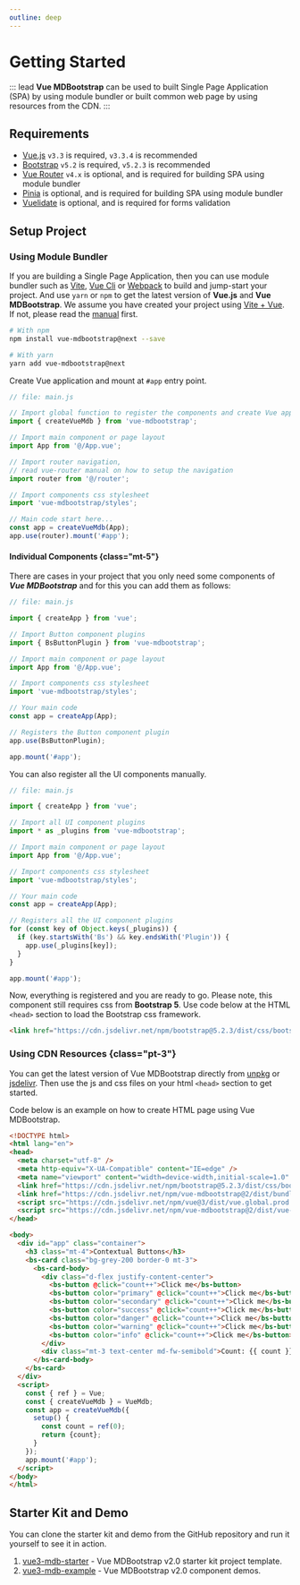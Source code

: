```yaml
---
outline: deep
---
```



# Getting Started 

::: lead
**Vue MDBootstrap** can be used to built Single Page Application (SPA) by using module 
bundler or built common web page by using resources from the CDN.
:::


## Requirements
 
<div class="pt-2"></div>

- [Vue.js](https://vuejs.org) `v3.3` is required, `v3.3.4` is recommended
- [Bootstrap](https://getbootstrap.com) `v5.2` is required, `v5.2.3` is recommended
- [Vue Router](https://router.vuejs.org/) `v4.x` is optional, and is required for building SPA using module bundler 
- [Pinia](https://pinia.vuejs.org/) is optional, and is required for building SPA using module bundler 
- [Vuelidate](https://vuelidate-next.netlify.app/) is optional, and is required for forms validation 


## Setup Project

### Using Module Bundler

If you are building a Single Page Application, then you can use module bundler such as 
[Vite](https://vitejs.dev/), [Vue Cli](https://cli.vuejs.org/) or [Webpack](https://webpack.js.org/) 
to build and jump-start your project. And use `yarn` or `npm` to get the latest version of **Vue.js** 
and **Vue MDBootstrap**. We assume you have created your project using 
[Vite + Vue](https://vuejs.org/guide/quick-start.html#creating-a-vue-application). 
If not, please read the 
[manual](https://vuejs.org/guide/quick-start.html#creating-a-vue-application) first.


```bash
# With npm
npm install vue-mdbootstrap@next --save

# With yarn
yarn add vue-mdbootstrap@next
```

Create Vue application and mount at `#app` entry point.

```js
// file: main.js

// Import global function to register the components and create Vue application
import { createVueMdb } from 'vue-mdbootstrap';

// Import main component or page layout
import App from '@/App.vue';

// Import router navigation, 
// read vue-router manual on how to setup the navigation
import router from '@/router'; 

// Import components css stylesheet 
import 'vue-mdbootstrap/styles';

// Main code start here...
const app = createVueMdb(App);
app.use(router).mount('#app');
```

#### Individual Components {class="mt-5"}

There are cases in your project that you only need some components of ***Vue MDBootstrap*** 
and for this you can add them as follows:

```js
// file: main.js

import { createApp } from 'vue';

// Import Button component plugins
import { BsButtonPlugin } from 'vue-mdbootstrap';

// Import main component or page layout
import App from '@/App.vue';

// Import components css stylesheet 
import 'vue-mdbootstrap/styles';

// Your main code
const app = createApp(App);

// Registers the Button component plugin
app.use(BsButtonPlugin);

app.mount('#app');
```

You can also register all the UI components manually.

```js
// file: main.js

import { createApp } from 'vue';

// Import all UI component plugins
import * as _plugins from 'vue-mdbootstrap';

// Import main component or page layout
import App from '@/App.vue';

// Import components css stylesheet 
import 'vue-mdbootstrap/styles';

// Your main code
const app = createApp(App);

// Registers all the UI component plugins
for (const key of Object.keys(_plugins)) {
  if (key.startsWith('Bs') && key.endsWith('Plugin')) {
    app.use(_plugins[key]);
  }
}

app.mount('#app');
```

Now, everything is registered and you are ready to go. Please note, 
this component still requires css from **Bootstrap 5**. 
Use code below at the HTML `<head>` section to load the Bootstrap css framework.

```html
<link href="https://cdn.jsdelivr.net/npm/bootstrap@5.2.3/dist/css/bootstrap.min.css" rel="stylesheet" crossorigin="anonymous"/>
```


### Using CDN Resources {class="pt-3"}

You can get the latest version of Vue MDBootstrap directly from 
[unpkg](https://unpkg.com/) or [jsdelivr](https://www.jsdelivr.com/package/npm/vue-mdbootstrap).
Then use the js and css files on your html `<head>` section to get started. 

Code below is an example on how to create HTML page using Vue MDBootstrap.

```html
<!DOCTYPE html>
<html lang="en">
<head>
  <meta charset="utf-8" />
  <meta http-equiv="X-UA-Compatible" content="IE=edge" />
  <meta name="viewport" content="width=device-width,initial-scale=1.0" />
  <link href="https://cdn.jsdelivr.net/npm/bootstrap@5.2.3/dist/css/bootstrap.min.css" rel="stylesheet" crossorigin="anonymous"/>
  <link href="https://cdn.jsdelivr.net/npm/vue-mdbootstrap@2/dist/bundle.min.css" rel="stylesheet" crossorigin="anonymous">
  <script src="https://cdn.jsdelivr.net/npm/vue@3/dist/vue.global.prod.js" crossorigin="anonymous"></script>
  <script src="https://cdn.jsdelivr.net/npm/vue-mdbootstrap@2/dist/vue-mdb.umd.min.js" crossorigin="anonymous"></script>
</head>

<body>
  <div id="app" class="container">
    <h3 class="mt-4">Contextual Buttons</h3>
    <bs-card class="bg-grey-200 border-0 mt-3">
      <bs-card-body>
        <div class="d-flex justify-content-center">
          <bs-button @click="count++">Click me</bs-button>
          <bs-button color="primary" @click="count++">Click me</bs-button>
          <bs-button color="secondary" @click="count++">Click me</bs-button>
          <bs-button color="success" @click="count++">Click me</bs-button>
          <bs-button color="danger" @click="count++">Click me</bs-button>
          <bs-button color="warning" @click="count++">Click me</bs-button>
          <bs-button color="info" @click="count++">Click me</bs-button>
        </div>
        <div class="mt-3 text-center md-fw-semibold">Count: {{ count }}</div>
      </bs-card-body>
    </bs-card>
  </div>
  <script>
    const { ref } = Vue;
    const { createVueMdb } = VueMdb;
    const app = createVueMdb({
      setup() {
        const count = ref(0);
        return {count};
      }
    });
    app.mount('#app');
  </script>
</body>
</html>  
```

## Starter Kit and Demo

You can clone the starter kit and demo from the GitHub repository and run it yourself to see it in action.

1. [vue3-mdb-starter](https://github.com/ahmadfajar/vue3-mdb-starter) - Vue MDBootstrap v2.0 
   starter kit project template.
2. [vue3-mdb-example](https://github.com/ahmadfajar/vue3-mdb-example) - Vue MDBootstrap v2.0 
   component demos.

